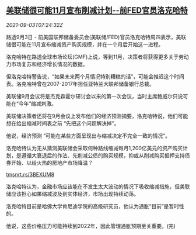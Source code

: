 <!--1630654262000-->
[美联储很可能11月宣布削减计划--前FED官员洛克哈特](https://cn.reuters.com/article/us-fednov-taper-lockhart-0903-idCNKBS2FZ0K3)
------

<div><i>2021-09-03T07:24:32Z</i></div><p>路透9月3日 - 前美国联邦储备委员会(美联储/FED)官员洛克哈特周四表示，美联储很可能在11月宣布缩减资产购买规模，并在一个月后开始这一进程。</p><p>洛克哈特在路透全球市场论坛(GMF)上说，等到11月，决策者将获得更多关于劳动力市场复苏和经济增长情况的数据。</p><p>但洛克哈特警告说，“如果未来两个月情况特别糟糕的话”，可能会推迟这个时间表。洛克哈特曾在2007-2017年担任亚特兰大联邦储备银行总裁。</p><p>美联储9月会议将是杰克森霍尔研讨会以来的第一次会议，当时主席鲍威尔只说可能在“今年”缩减刺激。</p><p>美联储决策者还将在9月会议上发布他们的经济预测摘要，洛克哈特说，他们可能想在给出缩减时间表之前 “先把这个问题解决掉”。</p><p>他说，经济预测 “可能在某些方面呈现出与缩减决定不完全一致的情况”。</p><p>洛克哈特认为无从猜测美联储会采取何种路线缩减每月1,200亿美元的资产购买计划，是遵循大衰退后的作法、先削减公债的购买规模，抑或从削减购买抵押支持债券开始、以给火热的房地产市场降温？</p><p><a href="https://tmsnrt.rs/3BEXUM8">tmsnrt.rs/3BEXUM8</a></p><p>洛克哈特认为，金融市场应该能在不发生太大波动的情况下吸收缩减措施，但美联储应该担心如果缩减波及到实体经济，市场出现持续动荡。</p><p>洛克哈特目前是哈佛大学肯尼迪学院的高级研究员，他认为通胀“目前”是暂时性的。</p><p>他说，这些价格压力可能持续到2022年，因此管理通胀预期至关重要。(完)</p>
